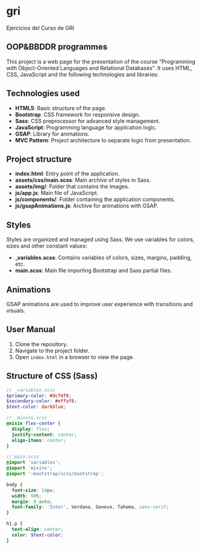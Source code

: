 # gri

Ejercicios del Curso de GRI

## OOP&BBDDR programmes

This project is a web page for the presentation of the course "Programming with Object-Oriented Languages and Relational Databases". It uses HTML, CSS, JavaScript and the following technologies and libraries:

## Technologies used

- **HTML5**: Basic structure of the page.
- **Bootstrap**: CSS framework for responsive design.
- **Sass**: CSS preprocessor for advanced style management.
- **JavaScript**: Programming language for application logic.
- **GSAP**: Library for animations.
- **MVC Pattern**: Project architecture to separate logic from presentation.

## Project structure

- **index.html**: Entry point of the application.
- **assets/css/main.scss**: Main archive of styles in Sass.
- **assets/img/**: Folder that contains the images.
- **js/app.js**: Main file of JavaScript.
- **js/components/**: Folder containing the application components.
- **js/gsapAnimations.js**: Archive for animations with GSAP.

## Styles

Styles are organized and managed using Sass. We use variables for colors, sizes and other constant values:

- **_variables.scss**: Contains variables of colors, sizes, margins, padding, etc.
- **main.scss**: Main file importing Bootstrap and Sass partial files.

## Animations

GSAP animations are used to improve user experience with transitions and visuals.

## User Manual

1. Clone the repository.
2. Navigate to the project folder.
3. Open `index.html` in a browser to view the page.

## Structure of CSS (Sass)

```scss
// _variables.scss
$primary-color: #dcf4f0;
$secondary-color: #effaf8;
$text-color: darkblue;

// _mixins.scss
@mixin flex-center {
  display: flex;
  justify-content: center;
  align-items: center;
}

// main.scss
@import 'variables';
@import 'mixins';
@import '~bootstrap/scss/bootstrap';

body {
  font-size: 14px;
  width: 90%;
  margin: 0 auto;
  font-family: 'Inter', Verdana, Geneva, Tahoma, sans-serif;
}

h1.p {
  text-align: center;
  color: $text-color;
}

